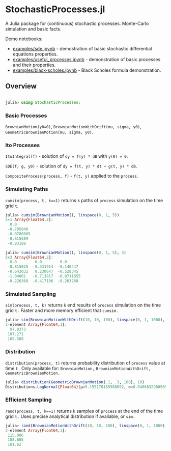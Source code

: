 # StochasticProcesses.jl

A Julia package for (continuous) stochastic processes. Monte-Carlo simulation and basic facts.

Demo notebooks: 
* [examples/sde.ipynb](examples/sde.ipynb) - demostration of basic stochastic differential equations properties.
* [examples/useful_processes.ipynb](examples/useful_process.ipynb) - demonstration of basic processes and their properties.
* [examples/black-scholes.ipynb](examples/black-scholes.ipynb) - Black Scholes formula demonstration.

## Overview

```julia

julia> using StochasticProcesses;

```

### Basic Processes

`BrownianMotion(y0=0)`, `BrownianMotionWithDrift(mu, sigma, y0)`, `GeometricBrownianMotion(mu, sigma, y0)`.


### Ito Processes

`ItoIntegral(f)` - solution of `dy = f(y) * dB` with `y(0) = 0`.

`SDE(f, g, y0)` - solution of `dy = f(t, y) * dt + g(t, y) * dB`.

`CompositeProcess(process, f)` - `f(t, y)` applied to the `process`.

### Simulating Paths

`cumsim(process, t, k==1)` returns `k` paths of `process` simulation on the time grid `t`.

```julia
julia> cumsim(BrownianMotion(), linspace(0, 1, 5))
5×1 Array{Float64,2}:
  0.0      
 -0.705048 
 -0.0780865
 -0.615589 
 -0.93188  

julia> cumsim(BrownianMotion(), linspace(0, 1, 5), 3)
5×3 Array{Float64,2}:
  0.0        0.0        0.0      
 -0.815025  -0.331914  -0.146447 
 -0.643032   0.230647  -0.528345 
 -1.04061   -0.713817  -0.0711855
 -0.226368  -0.417196  -0.203268
```

### Simulated Sampling

`sim(process, t, k)` returns `k` end results of `process` simulation on the time grid `t.`
Faster and more memory efficient that `cumsim.`

```julia
julia> sim(BrownianMotionWithDrift(10, 10, 100), linspace(0, 1, 1000), 3)
3-element Array{Float64,1}:
  97.8373
 107.271 
 105.589 
 ```
 
### Distribution
 
`distribution(process, t)` returns probability distribution of `process` value at time `t.`
Only available for: `BrownianMotion,` `BrownianMotionWithDrift,` `GeometricBrownianMotion.`

 ```julia
julia> distribution(GeometricBrownianMotion(.1, .3, 100), 10)
Distributions.LogNormal{Float64}(μ=5.155170185988092, σ=0.9486832980505138)
```

### Efficient Sampling

`rand(process, t, k==1)` returns `k` samples of `process` at the end of the time grid `t.`
Uses precise analytical distribution if available, or `sim.`

```julia
julia> rand(BrownianMotionWithDrift(10, 10, 100), linspace(0, 1, 1000), 3)
3-element Array{Float64,1}:
 115.006
 108.605
 101.62 
```
